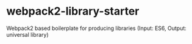 # webpack2-library-starter
Webpack2 based boilerplate for producing libraries (Input: ES6, Output: universal library)
